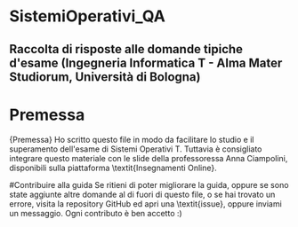 # SistemiOperativi_QA
Raccolta di risposte alle domande tipiche d'esame (Ingegneria Informatica T - Alma Mater Studiorum, Università di Bologna)
---
# Premessa
{Premessa}
Ho scritto questo file in modo da facilitare lo studio e il superamento dell'esame di Sistemi Operativi T.
Tuttavia è consigliato integrare questo materiale con le slide della professoressa Anna Ciampolini, disponibili sulla piattaforma \textit{Insegnamenti Online}.
		
#Contribuire alla guida
Se ritieni di poter migliorare la guida, oppure se sono state aggiunte altre domande al di fuori di questo file, o se hai trovato un errore, visita la repository GitHub ed apri una \textit{issue}, oppure inviami un messaggio. Ogni contributo è ben accetto :)
